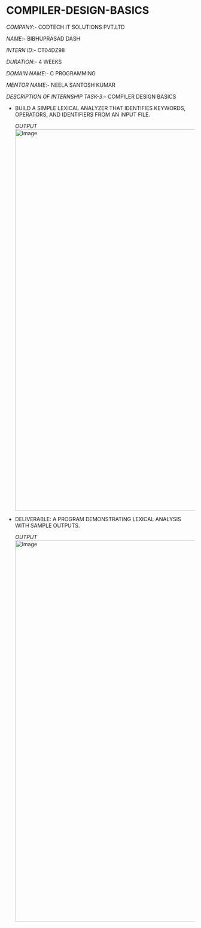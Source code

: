 # COMPILER-DESIGN-BASICS
*COMPANY*:- CODTECH IT SOLUTIONS PVT.LTD

*NAME*:- BIBHUPRASAD DASH

*INTERN ID*:- CT04DZ98

*DURATION*:- 4 WEEKS 

*DOMAIN NAME*:- C PROGRAMMING

*MENTOR NAME*:- NEELA SANTOSH KUMAR

*DESCRIPTION OF INTERNSHIP TASK-3*:- COMPILER DESIGN BASICS

* BUILD A SIMPLE LEXICAL ANALYZER THAT IDENTIFIES KEYWORDS, OPERATORS, AND IDENTIFIERS FROM AN INPUT FILE.

  *OUTPUT*
  <img width="1920" height="1020" alt="Image" src="https://github.com/user-attachments/assets/e7067a02-c05c-4c53-a78a-d797d977336a" />
  
* DELIVERABLE: A PROGRAM DEMONSTRATING LEXICAL ANALYSIS WITH SAMPLE OUTPUTS.
  
  *OUTPUT*
  <img width="1920" height="1020" alt="Image" src="https://github.com/user-attachments/assets/3468eaff-62bc-4375-b2f8-93bdbd4634a5" />
  

